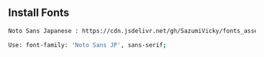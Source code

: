 ## Install Fonts

```sh
Noto Sans Japanese : https://cdn.jsdelivr.net/gh/SazumiVicky/fonts_asset_embed@main/Noto_Sans_Japanese.css

Use: font-family: 'Noto Sans JP', sans-serif;
```
